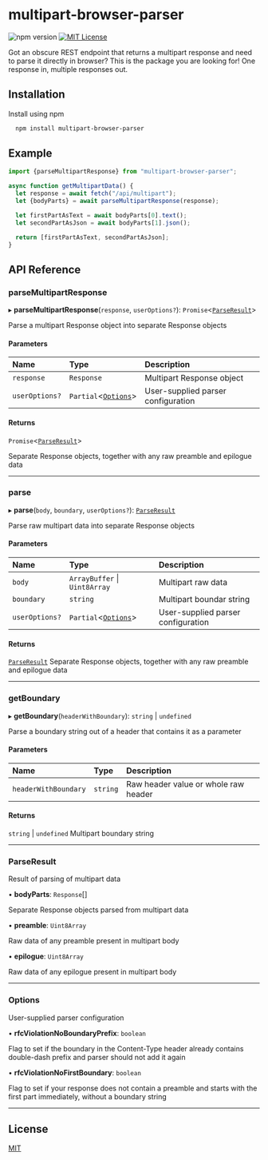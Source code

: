 
# multipart-browser-parser

![npm version](https://img.shields.io/npm/v/multipart-browser-parser)
[![MIT License](https://img.shields.io/badge/License-MIT-green.svg)](https://choosealicense.com/licenses/mit/)

Got an obscure REST endpoint that returns a multipart response and need to parse it directly in browser? This is the package you are looking for! One response in, multiple responses out.


## Installation

Install using npm

```bash
  npm install multipart-browser-parser
```


## Example

```typescript
import {parseMultipartResponse} from "multipart-browser-parser";

async function getMultipartData() {
  let response = await fetch("/api/multipart");
  let {bodyParts} = await parseMultipartResponse(response);

  let firstPartAsText = await bodyParts[0].text();
  let secondPartAsJson = await bodyParts[1].json();

  return [firstPartAsText, secondPartAsJson];
}
```


## API Reference

### parseMultipartResponse

▸ **parseMultipartResponse**(`response`, `userOptions?`): `Promise`<[`ParseResult`](#parseresult)\>

Parse a multipart Response object into separate Response objects

#### Parameters

| Name | Type | Description |
| :------ | :------ | :------ |
| `response` | `Response` | Multipart Response object |
| `userOptions?` | `Partial`<[`Options`](#options)\> | User-supplied parser configuration |

#### Returns

`Promise`<[`ParseResult`](#parseresult)\>

Separate Response objects, together with any raw preamble and epilogue data

___

### parse

▸ **parse**(`body`, `boundary`, `userOptions?`): [`ParseResult`](#parseresult)

Parse raw multipart data into separate Response objects

#### Parameters

| Name | Type | Description |
| :------ | :------ | :------ |
| `body` | `ArrayBuffer` \| `Uint8Array` | Multipart raw data |
| `boundary` | `string` | Multipart boundar string |
| `userOptions?` | `Partial`<[`Options`](#options)\> | User-supplied parser configuration |

#### Returns

[`ParseResult`](#parseresult)
Separate Response objects, together with any raw preamble and epilogue data

___

### getBoundary

▸ **getBoundary**(`headerWithBoundary`): `string` \| `undefined`

Parse a boundary string out of a header that contains it as a parameter

#### Parameters

| Name | Type | Description |
| :------ | :------ | :------ |
| `headerWithBoundary` | `string` | Raw header value or whole raw header |

#### Returns

`string` \| `undefined`
Multipart boundary string

___

### ParseResult

Result of parsing of multipart data

• **bodyParts**: `Response`[]

Separate Response objects parsed from multipart data

• **preamble**: `Uint8Array`

Raw data of any preamble present in multipart body

• **epilogue**: `Uint8Array`

Raw data of any epilogue present in multipart body

___

### Options

User-supplied parser configuration

• **rfcViolationNoBoundaryPrefix**: `boolean`

Flag to set if the boundary in the Content-Type header already contains double-dash prefix and parser should not add it again

• **rfcViolationNoFirstBoundary**: `boolean`

Flag to set if your response does not contain a preamble and starts with the first part immediately, without a boundary string

___


## License

[MIT](https://choosealicense.com/licenses/mit/)

